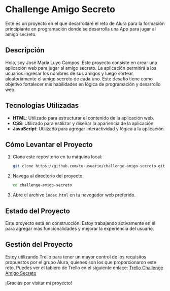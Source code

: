# Challenge Amigo Secreto

Este es un proyecto en el que desarrollaré el reto de Alura para la formación principiante en programación donde se desarrolla una App para jugar al amigo secreto.

## Descripción

Hola, soy José María Luyo Campos. Este proyecto consiste en crear una aplicación web para jugar al amigo secreto. La aplicación permitirá a los usuarios ingresar los nombres de sus amigos y luego sortear aleatoriamente el amigo secreto de cada uno. Este desafío tiene como objetivo fortalecer mis habilidades en lógica de programación y desarrollo web.

## Tecnologías Utilizadas

- **HTML**: Utilizado para estructurar el contenido de la aplicación web.
- **CSS**: Utilizado para estilizar y diseñar la apariencia de la aplicación.
- **JavaScript**: Utilizado para agregar interactividad y lógica a la aplicación.

## Cómo Levantar el Proyecto

1. Clona este repositorio en tu máquina local:
   ```sh
   git clone https://github.com/tu-usuario/challenge-amigo-secreto.git
2. Navega al directorio del proyecto: 
    ```sh
    cd challenge-amigo-secreto    
3. Abre el archivo `index.html` en tu navegador web preferido.

## Estado del Proyecto

Este proyecto está en construcción. Estoy trabajando activamente en él para agregar más funcionalidades y mejorar la experiencia del usuario.

## Gestión del Proyecto

Estoy utilizando Trello para tener un mayor control de los requisitos propuestos por el grupo Alura, quienes son los que proporcionaron este reto. Puedes ver el tablero de Trello en el siguiente enlace: [Trello Challenge Amigo Secreto](https://trello.com/b/dpLMsMVu/trello-challenge-amigo-secreto-esp)

¡Gracias por visitar mi proyecto!